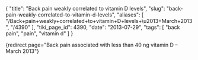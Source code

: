 {
    "title": "Back pain weakly correlated to vitamin D levels",
    "slug": "back-pain-weakly-correlated-to-vitamin-d-levels",
    "aliases": [
        "/Back+pain+weakly+correlated+to+vitamin+D+levels+\u2013+March+2013",
        "/4390"
    ],
    "tiki_page_id": 4390,
    "date": "2013-07-29",
    "tags": [
        "back pain",
        "pain",
        "vitamin d"
    ]
}


{redirect page="Back pain associated with less than 40 ng vitamin D – March 2013"}